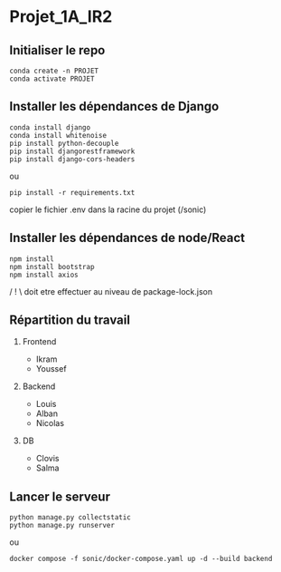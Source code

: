 # Projet_1A_IR2

## Initialiser le repo

```
conda create -n PROJET
conda activate PROJET
```

## Installer les dépendances de Django

```
conda install django
conda install whitenoise
pip install python-decouple
pip install djangorestframework
pip install django-cors-headers
```
ou

```
pip install -r requirements.txt
```

copier le fichier .env dans la racine du projet (/sonic)

## Installer les dépendances de node/React

```
npm install
npm install bootstrap
npm install axios
```

/ ! \ doit etre effectuer au niveau de package-lock.json

## Répartition du travail

1. Frontend
   - Ikram
   - Youssef
   
2. Backend
   - Louis
   - Alban
   - Nicolas

3. DB
   - Clovis
   - Salma

## Lancer le serveur

```
python manage.py collectstatic
python manage.py runserver
```

ou 

```
docker compose -f sonic/docker-compose.yaml up -d --build backend
```
